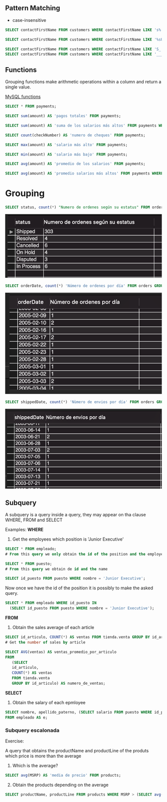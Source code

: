 ## Pattern Matching

- case-insensitive

```sql
SELECT contactFirstName FROM customers WHERE contactFirstName LIKE 's%';
```

```sql
SELECT contactFirstName FROM customers WHERE contactFirstName LIKE '%sU%';
```
```sql
SELECT contactFirstName FROM customers WHERE contactFirstName LIKE 'S_';
SELECT contactFirstName FROM customers WHERE contactFirstName LIKE '_____';
```

## Functions

Grouping functions make arithmetic operations within a column and return a single value.
  
[MySQL functions](https://www.techonthenet.com/mysql/functions/)

```sql
SELECT * FROM payments; 
```
```sql
SELECT sum(amount) AS 'pagos totales' FROM payments;
```
```sql
SELECT sum(amount) AS 'suma de los salarios más altos' FROM payments WHERE amount > 100000;
```
```sql
SELECT count(checkNumber) AS 'numero de cheques' FROM payments;
```
```sql
SELECT max(amount) AS 'salario más alto' FROM payments;
```
```sql
SELECT min(amount) AS 'salario más bajo' FROM payments;
```
```sql
SELECT avg(amount) AS 'promedio de los salarios' FROM payments;
```
```sql
SELECT avg(amount) AS 'promedio salarios más altos' FROM payments WHERE amount > 100000;
```

# Grouping

```sql
SELECT status, count(*) "Numero de ordenes según su estatus" FROM orders GROUP BY status;
```

![i.e. 1](../../assets/s2-prew-img-1.png)

```sql
SELECT orderDate, count(*) 'Número de ordenes por día' FROM orders GROUP BY orderDate;
```
![i.e. 2](../../assets/s2-prew-img-2.png)

```sql
SELECT shippedDate, count(*) 'Nùmero de envios por día' FROM orders GROUP BY shippedDate;
```
![i.e. 3](../../assets/s2-prew-img-3.png)

## Subquery

A subquery is a query inside a query, they may appear on tha clause WHERE, FROM and SELECT

Examples:
**WHERE**
1. Get the employees which position is 'Junior Executive'
```sql
SELECT * FROM empleado;
# From this query we only obtain the id of the position and the employee information 
```
```sql
SELECT * FROM puesto;
# From this query we obtain de id and the name 
```
```sql
SELECT id_puesto FROM puesto WHERE nombre = 'Junior Executive';
```
Now once we have the id of the position it is possibly to make the asked query.
```sql
SELECT * FROM empleado WHERE id_puesto IN
  (SELECT id_puesto FROM puesto WHERE nombre = 'Junior Executive');
```

**FROM**
1. Obtain the sales average of each article

```sql
SELECT id_articulo, COUNT(*) AS ventas FROM tienda.venta GROUP BY id_articulo;
# Get the number of sales by article
```

```sql
SELECT AVG(ventas) AS ventas_promedio_por_articulo
FROM
   (SELECT
   id_articulo,
   COUNT(*) AS ventas
   FROM tienda.venta
   GROUP BY id_articulo) AS numero_de_ventas;
```

**SELECT**
1. Obtain the salary of each epmloyee
```sql
SELECT nombre, apellido_paterno, (SELECT salario FROM puesto WHERE id_puesto = e.id_puesto) AS sueldo
FROM empleado AS e;	
```

### Subquery escalonada
Exercise:

A query that obtains the productName and productLine of the produts which price is more than the average

1. Which is the average?
```sql
SELECT avg(MSRP) AS 'media de precio' FROM products;
```

2. Obtain the products depending on the average

```sql
SELECT productName, productLine FROM products WHERE MSRP > (SELECT avg(MSRP) FROM products);
```

